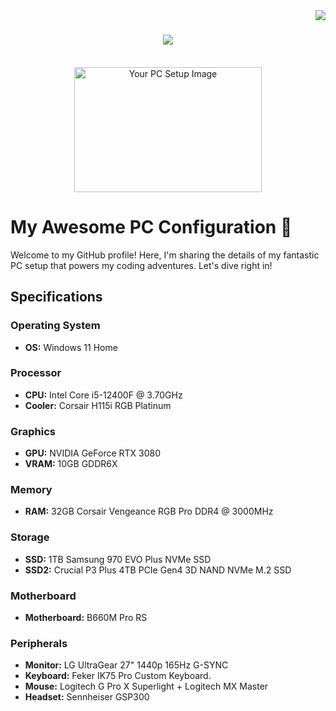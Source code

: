 <img align="right" src="https://visitor-badge.laobi.icu/badge?page_id=RidwanSiddique.RidwanSiddique" />

<h1 align="center">
    <img src="https://readme-typing-svg.herokuapp.com/?font=Righteous&size=35&center=true&vCenter=true&width=500&height=70&duration=6000&lines=Hello+Enthusiasts!;+I'm+Ridwan+Siddique!;" />
</h1>

<br/>
<div align="center">
    <img src="https://your-image-url.com/your-image.png" alt="Your PC Setup Image" width="300" height="200">
</div>

# My Awesome PC Configuration 🚀

Welcome to my GitHub profile! Here, I'm sharing the details of my fantastic PC setup that powers my coding adventures. Let's dive right in!

## Specifications

### Operating System
- **OS:** Windows 11 Home

### Processor
- **CPU:** Intel Core i5-12400F @ 3.70GHz
- **Cooler:** Corsair H115i RGB Platinum

### Graphics
- **GPU:** NVIDIA GeForce RTX 3080
- **VRAM:** 10GB GDDR6X

### Memory
- **RAM:** 32GB Corsair Vengeance RGB Pro DDR4 @ 3000MHz

### Storage
- **SSD:** 1TB Samsung 970 EVO Plus NVMe SSD
- **SSD2:** Crucial P3 Plus 4TB PCIe Gen4 3D NAND NVMe M.2 SSD

### Motherboard
- **Motherboard:** B660M Pro RS

### Peripherals
- **Monitor:** LG UltraGear 27" 1440p 165Hz G-SYNC
- **Keyboard:** Feker IK75 Pro Custom Keyboard. 
- **Mouse:** Logitech G Pro X Superlight + Logitech MX Master
- **Headset:** Sennheiser GSP300


